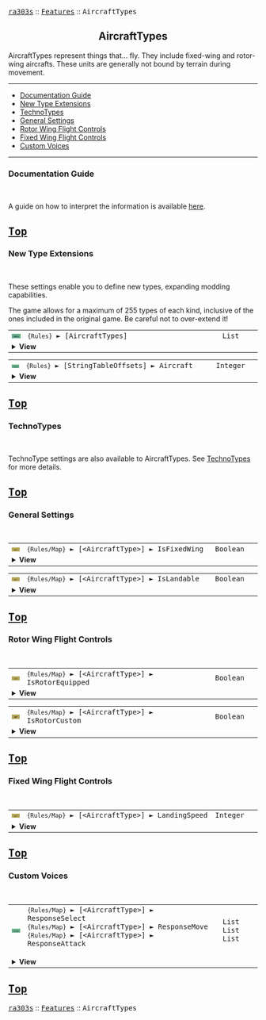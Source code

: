 <a href="../README.md"><kbd>ra303s</kbd></a> :: <a href="./features.md"><kbd>Features</kbd></a> :: <kbd><kbd>AircraftTypes</kbd></kbd><br>
<h2 align="center">AircraftTypes</h2>

AircraftTypes represent things that... fly. They include fixed-wing and rotor-wing aircrafts. These units are generally not bound by terrain during movement.

-------

 - [Documentation Guide](#documentation-guide)
 - [New Type Extensions](#new-type-extensions) 
 - [TechnoTypes](#technotypes) 
 - [General Settings](#general-settings) 
 - [Rotor Wing Flight Controls](#rotor-wing-flight-controls) 
 - [Fixed Wing Flight Controls](#fixed-wing-flight-controls) 
 - [Custom Voices](#custom-voices) 


-------
### Documentation Guide
<br>

A guide on how to interpret the information is available [here](./dockeys.md).


<a href="#aircrafttypes"><kbd>Top</kbd></a><br>
-------
### New Type Extensions
<br>

These settings enable you to define new types, expanding modding capabilities.

The game allows for a maximum of 255 types of each kind, inclusive of the ones included in the original game. Be careful not to over-extend it!

<table><tr><td width="50"><a href="#"><img title="New logic" src="./img/30x15/new.png"></a></td><td width="842"><samp>
<code>{Rules}</code> ► [AircraftTypes]
</samp></td><td width="120"><samp>List</samp></td></tr><tr><td colspan="3"><details><summary><b>View</b></summary>

This section carries a zero-based list of IDs to be recognized as new AircraftType.

Care must be taken that the list keys follow the zero-based index exactly. Duplicate keys (e.g. two '0='), or missing keys, may crash the game at boot. The requirement for strict ordering may change in the future.

Example as follows:

```ini
[AircraftTypes]
0=ORCA
1=A10
```
</details></td></tr></table>


<table><tr><td width="50"><a href="#"><img title="New logic" src="./img/30x15/new.png"></a></td><td width="842"><samp>
<code>{Rules}</code> ► [StringTableOffsets] ► Aircraft
</samp></td><td width="120"><samp>Integer</samp></td></tr><tr><td colspan="3"><details><summary><b>View</b></summary>

The `Name` entries can be used to set the names of objects, but is limited to 30 across all instances before the game crashes. Instead, it is recommended to utilize `CONQUER.ENG` and its language counterparts to supply these names.

This specifies the string entry location within `CONQUER.ENG` of new technotype entries. The index used is denoted by [Type] + [index in the new types section] + 1.

For example, if `[StringTableOffsets] ► Aircraft` is set to 400 and `[AircraftTypes] ► 2` is set to ORCA, then the string table entry for `[ORCA]` is 400 + 2 + 1 = **403**

Ensure that `CONQUER.ENG` has sufficient entries, as attempting to read a missing entry will crash the game when hovering over the affected unit.

Do not create entries that exceed 1000 as the game will route to `DEBUG.ENG` instead, which for now is beyond the scope of the project.

If not defined, or set to -1, all additional unit types will default their names to the 'Civilian' text entry.
</details></td></tr></table>


<a href="#aircrafttypes"><kbd>Top</kbd></a><br>
-------
### TechnoTypes
<br>

TechnoType settings are also available to AircraftTypes. See [TechnoTypes](./technotypes.md) for more details.


<a href="#aircrafttypes"><kbd>Top</kbd></a><br>
-------
### General Settings
<br>

<table><tr><td width="50"><a href="#"><img title="Exposed Reference" src="./img/30x15/ref.png"></a></td><td width="842"><samp>
<code>{Rules/Map}</code> ► [&lt;AircraftType&gt;]  ► IsFixedWing
</samp></td><td width="120"><samp>Boolean</samp></td></tr><tr><td colspan="3"><details><summary><b>View</b></summary>

```Exposed AircraftTypeClass->IsFixedWing```

Determines if this aircraft type behaves like a fixed wing aircraft (such as the Mig or the Yak), or a gunship (such as the Longbow). Setting yes also sets the preferred docking building as an Airfield, while setting no sets the preferred docking building to the Helipad.
</details></td></tr></table>


<table><tr><td width="50"><a href="#"><img title="Exposed Reference" src="./img/30x15/ref.png"></a></td><td width="842"><samp>
<code>{Rules/Map}</code> ► [&lt;AircraftType&gt;]  ► IsLandable
</samp></td><td width="120"><samp>Boolean</samp></td></tr><tr><td colspan="3"><details><summary><b>View</b></summary>

```Exposed AircraftTypeClass->IsLandable```

Has no impact on the unit or the game. Supposedly this determines whether this aircraft type can land on terrain, but this appears to be overriden by IsFixedWing, and the source code from Remastered does not appear to use it.
</details></td></tr></table>


<a href="#aircrafttypes"><kbd>Top</kbd></a><br>
-------
### Rotor Wing Flight Controls
<br>

<table><tr><td width="50"><a href="#"><img title="Exposed Reference" src="./img/30x15/ref.png"></a></td><td width="842"><samp>
<code>{Rules/Map}</code> ► [&lt;AircraftType&gt;]  ► IsRotorEquipped
</samp></td><td width="120"><samp>Boolean</samp></td></tr><tr><td colspan="3"><details><summary><b>View</b></summary>

```Exposed AircraftTypeClass->IsRotorEquipped```

Determines if additional aircraft rotor should be drawn on top of the aircraft. The game is presently hardcoded to draw two rotors for the transport heli `TRAN`.
</details></td></tr></table>


<table><tr><td width="50"><a href="#"><img title="Exposed Reference" src="./img/30x15/ref.png"></a></td><td width="842"><samp>
<code>{Rules/Map}</code> ► [&lt;AircraftType&gt;]  ► IsRotorCustom
</samp></td><td width="120"><samp>Boolean</samp></td></tr><tr><td colspan="3"><details><summary><b>View</b></summary>

```Exposed AircraftTypeClass->IsRotorCustom```

Has no impact on the unit or the game. The transport heli is presently hardcoded to draw two rotors after checking for `IsRotorEquipped`, and `IsRotorCustom` does not appear to be used.
</details></td></tr></table>


<a href="#aircrafttypes"><kbd>Top</kbd></a><br>
-------
### Fixed Wing Flight Controls
<br>

<table><tr><td width="50"><a href="#"><img title="Exposed Reference" src="./img/30x15/ref.png"></a></td><td width="842"><samp>
<code>{Rules/Map}</code> ► [&lt;AircraftType&gt;]  ► LandingSpeed
</samp></td><td width="120"><samp>Integer</samp></td></tr><tr><td colspan="3"><details><summary><b>View</b></summary>

```Exposed AircraftTypeClass->LandingSpeed```

Determines the landing speed of the aircraft. For fixed wing aircraft, the landing speed should be adjusted with `Speed` so that the aircraft lands correctly on the airfield.

When using the Airfield, the game does no checks on the aircraft's descent against its forward motion. The position of descent is fixed. You may get strange results when the aircraft speed changes without corresponding changes with the landing speed. This includes any applied House bias to the aircraft speeds.
</details></td></tr></table>


<a href="#aircrafttypes"><kbd>Top</kbd></a><br>
-------
### Custom Voices
<br>

<table><tr><td width="50"><a href="#"><img title="New logic" src="./img/30x15/new.png"></a></td><td width="842"><samp>
<code>{Rules/Map}</code> ► [&lt;AircraftType&gt;]  ► ResponseSelect<br>
<code>{Rules/Map}</code> ► [&lt;AircraftType&gt;]  ► ResponseMove<br>
<code>{Rules/Map}</code> ► [&lt;AircraftType&gt;]  ► ResponseAttack

</samp></td><td width="120"><samp>List<br>
List<br>
List
</a></samp></td></tr><tr><td colspan="3"><details><summary><b>View</b></summary>

```New Logic```

If defined, replaces the voice response when selected or given an order. Up to 16 entries (16 for Select, 16 for Move, 16 for Attack) can be supported. Each entry must be an existing <a href="./defines.md#soundeffects">SoundEffect</a> or defined in `[SoundEffects]`. Entries can be repeated for higher probability.
 
Each entry are as follows:

<samp>

|Stage             |Explanation             
:------------------|:------------
|`ResponseSelect`  |Response when selected
|`ResponseMove`    |Response when ordered to move to a location
|`ResponseAttack`  |Response when ordered to attack a target

</samp>
</details></td></tr></table>


<a href="#aircrafttypes"><kbd>Top</kbd></a><br>
-------
<a href="../README.md"><kbd>ra303s</kbd></a> :: <a href="./features.md"><kbd>Features</kbd></a> :: <kbd><kbd>AircraftTypes</kbd></kbd><br>
